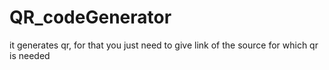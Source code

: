 # QR_codeGenerator
it generates qr, for that you just need to give link of the source for which qr is needed
